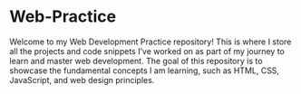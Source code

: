 # Web-Practice
Welcome to my Web Development Practice repository! This is where I store all the projects and code snippets I’ve worked on as part of my journey to learn and master web development. The goal of this repository is to showcase the fundamental concepts I am learning, such as HTML, CSS, JavaScript, and web design principles.
